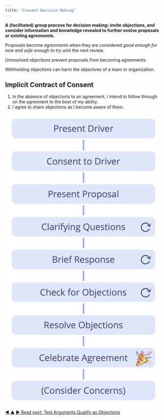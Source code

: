 ```yaml
---
title: "Consent Decision Making"
---
```



**A (facilitated) group process for decision making: invite objections, and consider information and knowledge revealed to further evolve proposals or existing agreements.**

Proposals become <dfn data-info="Agreement: An agreed upon guideline, process, protocol or policy designed to guide the flow of value.">agreements</dfn> when they are considered _good enough for now and safe enough to try_ until the next review.

Unresolved <dfn data-info="Objection: An argument relating to a (proposed) agreement or activity that reveals unintended consequences you’d rather avoid, or that demonstrates worthwhile ways to improve.">objections</dfn> prevent proposals from becoming agreements.

Withholding objections can harm the objectives of a team or organization.

## Implicit Contract of Consent

1.   In the absence of objections to an agreement, I intend to follow through on the agreement to the best of my ability.
2.   I agree to share objections as I become aware of them.

![Consent Decision Making](img/agreements/consent-decision-making.png)


<div class="bottom-nav">
<a href="describe-organizational-drivers.html" title="Back to: Describe Organizational Drivers">◀</a> <a href="co-creation-and-evolution.html" title="Up: Co-Creation and Evolution">▲</a> <a href="test-arguments-qualify-as-objections.html" title="Read next: Test Arguments Qualify as Objections">▶ Read next: Test Arguments Qualify as Objections</a>
</div>


<script type="text/javascript">
Mousetrap.bind('g n', function() {
    window.location.href = 'test-arguments-qualify-as-objections.html';
    return false;
});
</script>

